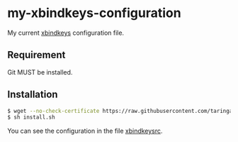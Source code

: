 # my-xbindkeys-configuration
My current [xbindkeys](www.nongnu.org/xbindkeys/xbindkeys.html) configuration file.

## Requirement
Git MUST be installed.

## Installation

```bash
$ wget --no-check-certificate https://raw.githubusercontent.com/taringamberini/my-xbindkey-configuration/master/install.sh
$ sh install.sh
```

You can see the configuration in the file [xbindkeysrc](xbindkeysrc).
